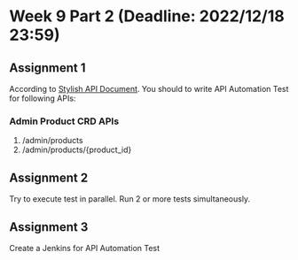 # Week 9 Part 2 (Deadline: 2022/12/18 23:59)

## Assignment 1
According to [Stylish API Document](https://app.swaggerhub.com/apis-docs/YINGNTY/Stylish/1.0.0). You should to write API Automation Test for following APIs:  


### Admin Product CRD APIs 
1.  /admin/products
2.  /admin/products/{product_id}

## Assignment 2
Try to execute test in parallel. Run 2 or more tests simultaneously.

## Assignment 3
Create a Jenkins for API Automation Test